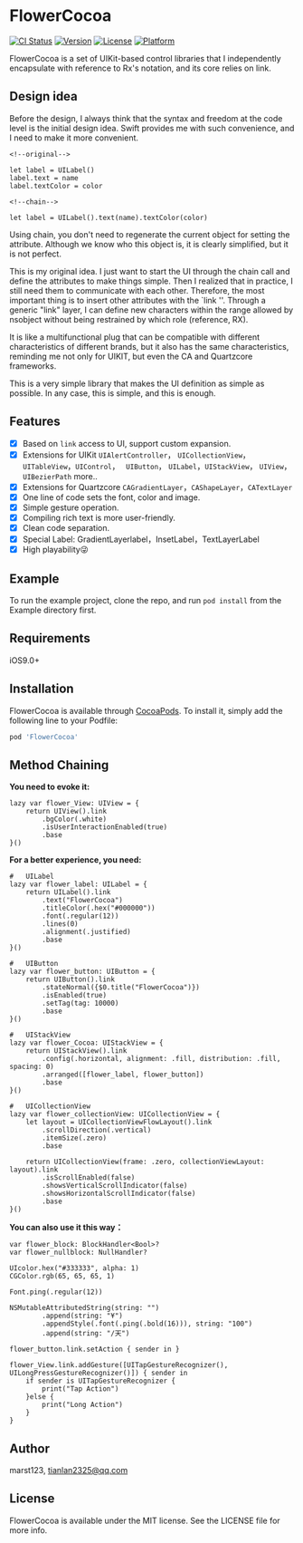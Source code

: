 # FlowerCocoa

[![CI Status](https://img.shields.io/travis/marst123/FlowerCocoa.svg?style=flat)](https://travis-ci.org/marst123/FlowerCocoa)
[![Version](https://img.shields.io/cocoapods/v/FlowerCocoa.svg?style=flat)](https://cocoapods.org/pods/FlowerCocoa)
[![License](https://img.shields.io/cocoapods/l/FlowerCocoa.svg?style=flat)](https://cocoapods.org/pods/FlowerCocoa)
[![Platform](https://img.shields.io/cocoapods/p/FlowerCocoa.svg?style=flat)](https://cocoapods.org/pods/FlowerCocoa)



FlowerCocoa is a set of UIKit-based control libraries that I independently encapsulate with reference to Rx's notation, and its core relies on link.

## Design idea

Before the design, I always think that the syntax and freedom at the code level is the initial design idea. Swift provides me with such convenience, and I need to make it more convenient.

```
<!--original-->

let label = UILabel()
label.text = name
label.textColor = color
```

```
<!--chain-->

let label = UILabel().text(name).textColor(color)
```

Using chain, you don't need to regenerate the current object for setting the attribute. Although we know who this object is, it is clearly simplified, but it is not perfect.

This is my original idea. I just want to start the UI through the chain call and define the attributes to make things simple. Then I realized that in practice, I still need them to communicate with each other.
Therefore, the most important thing is to insert other attributes with the `link ''. Through a generic "link" layer, I can define new characters within the range allowed by nsobject without being restrained by which role (reference, RX).

It is like a multifunctional plug that can be compatible with different characteristics of different brands, but it also has the same characteristics, reminding me not only for UIKIT, but even the CA and Quartzcore frameworks.

This is a very simple library that makes the UI definition as simple as possible. In any case, this is simple, and this is enough.

## Features

- [x] Based on `link` access to UI, support custom expansion.
- [x] Extensions for UIKit `UIAlertController`， `UICollectionView`， `UITableView`，`UIControl`， ` UIButton`， `UILabel`，`UIStackView`， `UIView`，`UIBezierPath` more..
- [x] Extensions for Quartzcore  `CAGradientLayer`，`CAShapeLayer`，`CATextLayer`
- [x] One line of code sets the font, color and image.
- [x] Simple gesture operation.
- [x] Compiling rich text is more user-friendly.
- [x] Clean code separation.
- [x] Special Label: GradientLayerlabel，InsetLabel，TextLayerLabel
- [x] High playability😜

## Example

To run the example project, clone the repo, and run `pod install` from the Example directory first.

## Requirements

iOS9.0+

## Installation

FlowerCocoa is available through [CocoaPods](https://cocoapods.org). To install
it, simply add the following line to your Podfile:

```ruby
pod 'FlowerCocoa'
```

## Method Chaining

**You need to evoke it:** 

```
lazy var flower_View: UIView = {
	return UIView().link
		.bgColor(.white)
		.isUserInteractionEnabled(true)
		.base
}()
```



**For a better experience, you need:**

```
#	UILabel
lazy var flower_label: UILabel = {
	return UILabel().link
		.text("FlowerCocoa")
		.titleColor(.hex("#000000"))
		.font(.regular(12))
		.lines(0)
		.alignment(.justified)
		.base
}()

#	UIButton
lazy var flower_button: UIButton = {
	return UIButton().link
		.stateNormal({$0.title("FlowerCocoa")})
		.isEnabled(true)
		.setTag(tag: 10000)
		.base
}()

#	UIStackView
lazy var flower_Cocoa: UIStackView = {
	return UIStackView().link
		.config(.horizontal, alignment: .fill, distribution: .fill, spacing: 0)
		.arranged([flower_label, flower_button])
		.base
}()

#	UICollectionView
lazy var flower_collectionView: UICollectionView = {
	let layout = UICollectionViewFlowLayout().link
		.scrollDirection(.vertical)
		.itemSize(.zero)
		.base
        
	return UICollectionView(frame: .zero, collectionViewLayout: layout).link
		.isScrollEnabled(false)
		.showsVerticalScrollIndicator(false)
		.showsHorizontalScrollIndicator(false)
		.base
}()
```



**You can also use it this way：**

```
var flower_block: BlockHandler<Bool>?
var flower_nullblock: NullHandler?

UIcolor.hex("#333333", alpha: 1)
CGColor.rgb(65, 65, 65, 1)

Font.ping(.regular(12))

NSMutableAttributedString(string: "")
		.append(string: "¥")
		.appendStyle(.font(.ping(.bold(16))), string: "100")
		.append(string: "/天")
		
flower_button.link.setAction { sender in }

flower_View.link.addGesture([UITapGestureRecognizer(), UILongPressGestureRecognizer()]) { sender in
	if sender is UITapGestureRecognizer {
		print("Tap Action")
	}else {
		print("Long Action")
	}
}
```




## Author

marst123, tianlan2325@qq.com

## License

FlowerCocoa is available under the MIT license. See the LICENSE file for more info.
